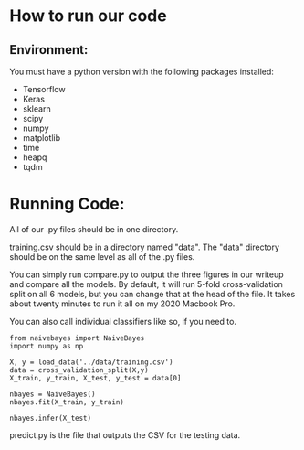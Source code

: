 # How to run our code

## Environment:
You must have a python version with the following packages installed:
- Tensorflow
- Keras
- sklearn
- scipy
- numpy
- matplotlib
- time
- heapq
- tqdm

# Running Code:
All of our .py files should be in one directory.

training.csv should be in a directory named "data".  The "data" directory should be on the same level as all of the .py files.

You can simply run compare.py to output the three figures in our writeup and compare all the models.  By default, it will run 5-fold cross-validation split on all 6 models, but you can change that at the head of the file.  It takes about twenty minutes to run it all on my 2020 Macbook Pro.

You can also call individual classifiers like so, if you need to.

```
from naivebayes import NaiveBayes
import numpy as np

X, y = load_data('../data/training.csv')
data = cross_validation_split(X,y)
X_train, y_train, X_test, y_test = data[0]

nbayes = NaiveBayes()
nbayes.fit(X_train, y_train)

nbayes.infer(X_test)
```

predict.py is the file that outputs the CSV for the testing data.
